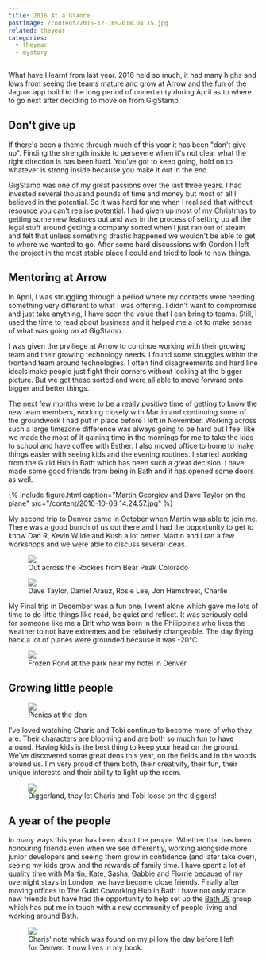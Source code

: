 ```yaml
---
title: 2016 At a Glance
postimage: /content/2016-12-16%2018.04.15.jpg
related: theyear
categories:
  - theyear
  - mystory
---
```



What have I learnt from last year. 2016 held so much, it had many highs and lows from seeing the teams mature and grow at Arrow and the fun of the Jaguar app build to the long period of uncertainty during April as to where to go next after deciding to move on from GigStamp. 

## Don't give up

If there's been a theme through much of this year it has been "don't give up". Finding the strength inside to persevere when it's not clear what the right direction is has been hard. You've got to keep going, hold on to whatever is strong inside because you make it out in the end. 

GigStamp was one of my great passions over the last three years. I had invested several thousand pounds of time and money but most of all I believed in the potential. So it was hard for me when I realised that without resource you can't realise potential. I had given up most of my Christmas to getting some new features out and was in the process of setting up all the legal stuff around getting a company sorted when I just ran out of steam and felt that unless something drastic happened we wouldn't be able to get to where we wanted to go. After some hard discussions with Gordon I left the project in the most stable place I could and tried to look to new things.

## Mentoring at Arrow

In April, I was struggling through a period where my contacts were needing something very different to what I was offering. I didn't want to compromise and just take anything, I have seen the value that I can bring to teams. Still, I used the time to read about business and it helped me a lot to make sense of what was going on at GigStamp. 

I was given the prviliege at Arrow to continue working with their growing team and their growing technology needs. I found some struggles within the frontend team around technologies. I often find disagreements and hard line ideals make people just fight their corners without looking at the bigger picture. But we got these sorted and were all able to move forward onto bigger and better things.

The next few months were to be a really positive time of getting to know the new team members, working closely with Martin and continuing some of the groundwork I had put in place before I left in November. Working across such a large timezone difference was always going to be hard but I feel like we made the most of it gaining time in the mornings for me to take the kids to school and have coffee with Esther. I also moved office to home to make things easier with seeing kids and the evening routines. I started working from the Guild Hub in Bath which has been such a great decision. I have made some good friends from being in Bath and it has opened some doors as well.

{% include figure.html
   caption="Martin Georgiev and Dave Taylor on the plane"
   src="/content/2016-10-08 14.24.57.jpg"
   %}

My second trip to Denver came in October when Martin was able to join me. There was a good bunch of us out there and I had the opportunity to get to know Dan R, Kevin Wilde and Kush a lot better. Martin and I ran a few workshops and we were able to discuss several ideas.

<figure>
  <img src="/content/2016-10-09 14.48.59-1.jpg" />
  <figcaption>
    Out across the Rockies from Bear Peak Colorado
  </figcaption>
</figure>

<figure>
  <img src="/content/2016-12-16 18.04.15.jpg" />
  <figcaption>
    Dave Taylor, Daniel Arauz, Rosie Lee, Jon Hemstreet, Charlie
  </figcaption>
</figure>

My Final trip in December was a fun one. I went alone which gave me lots of time to do little things like read, be quiet and reflect. It was seriously cold for someone like me a Brit who was born in the Philippines who likes the weather to not have extremes and be relatively changeable. The day flying back a lot of planes were grounded because it was -20℃.

<figure>
  <img src="/content/2016-12-15 07.47.59.jpg" />
  <figcaption>
    Frozen Pond at the park near my hotel in Denver
  </figcaption>
</figure>

## Growing little people

<figure>
  <img src="/content/2016-05-14 14.13.20-2.jpg" />
  <figcaption>
    Picnics at the den
  </figcaption>
</figure>

I've loved watching Charis and Tobi continue to become more of who they are. Their characters are blooming and are both so much fun to have around. Having kids is the best thing to keep your head on the ground. We've discovered some great dens this year, on the fields and in the woods around us. I'm very proud of them both, their creativity, their fun, their unique interests and their ability to light up the room.

<figure>
  <img src="/content/2016-10-23 14.17.09.jpg" />
  <figcaption>
    Diggerland, they let Charis and Tobi loose on the diggers!
  </figcaption>
</figure>

## A year of the people

In many ways this year has been about the people. Whether that has been honouring friends even when we see differently, working alongside more junior developers and seeing them grow in confidence (and later take over), seeing my kids grow and the rewards of family time. I have spent a lot of quality time with Martin, Kate, Sasha, Gabbie and Florrie because of my overnight stays in London, we have become close friends. Finally after moving offices to The Guild Coworking Hub in Bath I have not only made new friends but have had the opportunity to help set up the [Bath JS](http://bathjs.club) group which has put me in touch with a new community of people living and working around Bath.

<figure>
  <img src="/content/2016-12-09 22.46.31.jpg" />
  <figcaption>
    Charis’ note which was found on my pillow the day before I left for Denver. It now lives in my book.
  </figcaption>
</figure>

